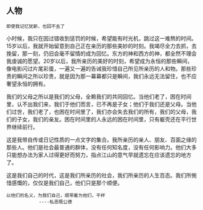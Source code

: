 ## 人物
```
即使我记忆犹新，也回不去了
```
小时候，我只在因过错收到惩罚的时候，希望能有时光机，跳过这一难熬的时间。15岁以后，我就开始留意到自己正在亲历的那些美妙的时刻。我竭尽全力去抓，去挽留，那一刻，仍旧会毫不留情的成为回忆。东方的神和西方的神，都全然不理会我虔诚的愿望。20岁以后，我所亲历的美好的时刻，希望成为永恒的那些瞬间，像电影闪过片尾彩蛋，一遍又一遍的告诫我珍惜自己所见所亲历的人和物。那些珍贵的瞬间之所以珍贵，就是因为那一幕幕都只是瞬间，我们永远无法留住，也不应奢望永恒的拥有。

我们的父母之所以是我们的父母，全赖我们的共同回忆。当他们老了，困在时间里，认不出我们来，我们于他们而言，已不再是子女；他们于我们还是父母。当他们过世，我们老了，也困在时间里了，我们亦会失去我们的所有，我们的父母，我们的子女，我们的亲友。困在时间里的人永远的困在时间里，只有躯壳还在平行世界继续前行。

这是我带自传或日记性质的一点文字的集合。我所亲历的亲人、朋友、百面之缘的那些人。他们是社会最普通的群体，没有任何知名度，没有任何影响力。他们大多只能想办法为家人过得更好而努力，指点江山的意气早就遗忘在应该遗忘的地方了。

这是我们自己的时代，这是我们所亲历的社会，我们所亲历的人生百态。我们所惋惜感慨的，仅仅是我们自己，他们只是那个顺便。

```
以他们的名义，为我们自己，顺带着为他们，干杯
            ----私恶既公德
```
